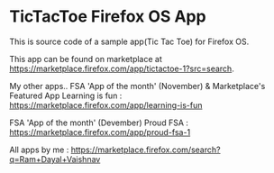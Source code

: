 TicTacToe Firefox OS App
===========================

This is source code of a sample app(Tic Tac Toe) for Firefox OS.

This app can be found on marketplace at https://marketplace.firefox.com/app/tictactoe-1?src=search.


My other apps..
FSA 'App of the month' (November) & Marketplace's Featured App
 Learning is fun : https://marketplace.firefox.com/app/learning-is-fun

FSA 'App of the month' (Devember)
 Proud FSA : https://marketplace.firefox.com/app/proud-fsa-1

All apps by me : https://marketplace.firefox.com/search?q=Ram+Dayal+Vaishnav
